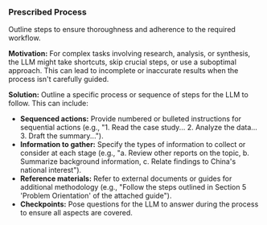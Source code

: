 ### Prescribed Process
Outline steps to ensure thoroughness and adherence to the required workflow.

**Motivation:** For complex tasks involving research, analysis, or synthesis, the LLM might take shortcuts, skip crucial steps, or use a suboptimal approach. This can lead to incomplete or inaccurate results when the process isn't carefully guided.

**Solution:** Outline a specific process or sequence of steps for the LLM to follow. This can include:  
- **Sequenced actions:** Provide numbered or bulleted instructions for sequential actions (e.g., "1. Read the case study... 2. Analyze the data... 3. Draft the summary...").  
- **Information to gather:** Specify the types of information to collect or consider at each stage (e.g., "a. Review other reports on the topic, b. Summarize background information, c. Relate findings to China's national interest").  
- **Reference materials:** Refer to external documents or guides for additional methodology (e.g., "Follow the steps outlined in Section 5 'Problem Orientation' of the attached guide").  
- **Checkpoints:** Pose questions for the LLM to answer during the process to ensure all aspects are covered.
